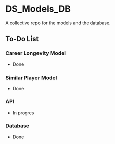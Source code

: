 # DS_Models_DB
A collective repo for the models and the database.

## To-Do List
### Career Longevity Model
  - Done
  
### Similar Player Model
  - Done
  
### API
  - In progres
  
### Database
  - Done
